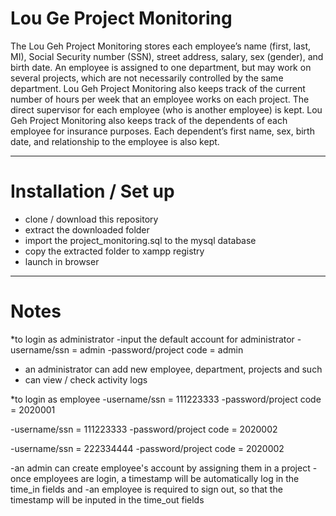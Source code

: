 # Lou Ge Project Monitoring
The Lou Geh Project Monitoring stores each employee’s name (first, last, MI), Social
Security number (SSN), street address, salary, sex (gender), and birth date. An
employee is assigned to one department, but may work on several projects, which are
not necessarily controlled by the same department. Lou Geh Project Monitoring also
keeps track of the current number of hours per week that an employee works on each
project. The direct supervisor for each employee (who is another employee) is kept.
Lou Geh Project Monitoring also keeps track of the dependents of each employee for
insurance purposes. Each dependent’s first name, sex, birth date, and relationship to
the employee is also kept.

---------------------------------------------------------------------------------------

# Installation / Set up

- clone / download this repository
- extract the downloaded folder
- import the project_monitoring.sql to the mysql database
- copy the extracted folder to xampp registry
- launch in browser

---------------------------------------------------------------------------------------

# Notes

*to login as administrator
 -input the default account for administrator 
  -username/ssn          = admin
  -password/project code = admin
  
 - an administrator can add new employee, department, projects and such
 - can view / check activity logs
 
 
*to login as employee
  -username/ssn          = 111223333
  -password/project code = 2020001
  
  -username/ssn          = 111223333
  -password/project code = 2020002
  
  -username/ssn          = 222334444
  -password/project code = 2020002
  
  -an admin can create employee's account by assigning them in a project
  -once employees are login, a timestamp will be automatically log in the time_in fields and 
  -an employee is required to sign out, so that the timestamp will be inputed in the time_out fields
  
  
  
